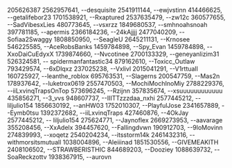 205626387
2562957641, --desquisite
2541911144, --ewjvstinn
414466625, --getalifebor23
1701538921, --Rxaptured
2537635479, --zw12c
360577655, --SadVibesxLies
480773645, --vsxrzz 
1849680537, --smhnoahsnoah
397781185, --apermis
2366184236, --24kAjjjj
2477040209, --Sofiaa2Swaggy 
1808850950, --SeagleU
2645211131, --Krnosee
546225585, --AceRobsBanks
1459784898, --Spy_Evan
1459784898, --XxoDaiCuEdyxX
1739874660, --Nvcotinee
2700133329, --geneyanlizim31
526324581, -- spidermanfantastic34
879162610, --Toxicc_Outlaw
793429574, --6xDlqxz
237025238, --Vxlivl
2015041291, --V1rttuaIl
160725927, --leanthe_roblox
695763531, --Slagerns
200547759, --Mas2n
178937642, --luketrox0619
2557470503, --MochiMochInoMiy
2788229376, --iiLxvinqTrapsOnTop
573696245, --Rzijnn
357835674, --xsuuuuuuuuuuuu
435856271, --3_vvs
948607737, --IIITTzzzdaa_nxhi
2577445212, --liljulio154
1856630192, --anHW03
1752010307, --PlayfulJose
2341657889, --Eymb0tsu
1392372682, --iiLxvinqTraps
427460876, --4OkJay
2577445212, -- liljulio154
275624771, --Jaynoflex
2669273953, --aavarage
355208456, --XxAdelx
394457620, --Fallingdvwn
190912703, --9loMovinn 
274839993, --xoqetz
2540204234, --itsstorm14k
2461432316, --withmorsitsmutuall
1038004896, --Aleiiinad
1851530556, --GIVEMEAKlTH
2408106502, --STRAWBERISTHIC
844689203, --Dooziey
1088639732, -- SoaReckzottv
1938367915, --aurovn
